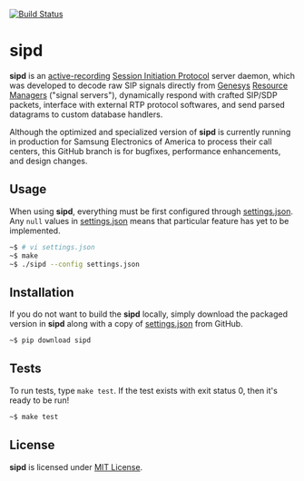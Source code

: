 [![Build Status](https://travis-ci.org/initbar/sipd.svg?branch=master)](https://travis-ci.org/initbar/sipd)

# sipd

**sipd** is an [active-recording](https://en.wikipedia.org/wiki/VoIP_recording) [Session Initiation Protocol](https://www.ietf.org/rfc/rfc3261.txt) server daemon, which was developed to decode raw SIP signals directly from [Genesys](https://www.genesys.com) [Resource Managers](https://docs.genesys.com/Documentation/GVP/85/GDG/GCRM) ("signal servers"), dynamically respond with crafted SIP/SDP packets, interface with external RTP protocol softwares, and send parsed datagrams to custom database handlers.

Although the optimized and specialized version of **sipd** is currently running in production for Samsung Electronics of America to process their call centers, this GitHub branch is for bugfixes, performance enhancements, and design changes.

## Usage

When using **sipd**, everything must be first configured through [settings.json](./settings.json). Any `null` values in [settings.json](./settings.json) means that particular feature has yet to be implemented.

```bash
~$ # vi settings.json
~$ make
~$ ./sipd --config settings.json
```

## Installation

If you do not want to build the **sipd** locally, simply download the packaged version in **sipd** along with a copy of [settings.json](./settings.json) from GitHub.

```bash
~$ pip download sipd
```

## Tests

To run tests, type `make test`. If the test exists with exit status 0, then it's ready to be run!

```bash
~$ make test
```

## License

**sipd** is licensed under [MIT License](./LICENSE.md).

